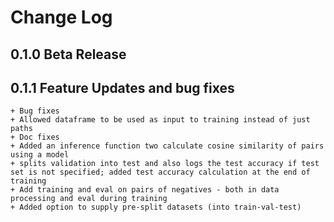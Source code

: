 # Change Log

## 0.1.0 Beta Release
## 0.1.1 Feature Updates and bug fixes
    + Bug fixes 
    + Allowed dataframe to be used as input to training instead of just paths
    + Doc fixes
    + Added an inference function two calculate cosine similarity of pairs using a model
    + splits validation into test and also logs the test accuracy if test set is not specified; added test accuracy calculation at the end of training
    + Add training and eval on pairs of negatives - both in data processing and eval during training
    + Added option to supply pre-split datasets (into train-val-test)
    
